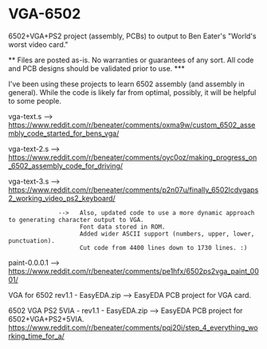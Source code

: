 # VGA-6502
6502+VGA+PS2 project (assembly, PCBs) to output to Ben Eater's "World's worst video card."

** Files are posted as-is. No warranties or guarantees of any sort. All code and PCB designs should be validated prior to use. ***

I've been using these projects to learn 6502 assembly (and assembly in general). While the code is likely far from optimal, possibly, it will be helpful to some people.


vga-text.s        -->   https://www.reddit.com/r/beneater/comments/oxma9w/custom_6502_assembly_code_started_for_bens_vga/

vga-text-2.s      -->   https://www.reddit.com/r/beneater/comments/oyc0oz/making_progress_on_6502_assembly_code_for_driving/

vga-text-3.s      -->   https://www.reddit.com/r/beneater/comments/p2n07u/finally_6502lcdvgaps2_working_video_ps2_keyboard/

                  -->   Also, updated code to use a more dynamic approach to generating character output to VGA.
                        Font data stored in ROM.
                        Added wider ASCII support (numbers, upper, lower, punctuation).
                        Cut code from 4400 lines down to 1730 lines. :)

paint-0.0.0.1     --> https://www.reddit.com/r/beneater/comments/pe1hfx/6502ps2vga_paint_0001/

VGA for 6502 rev1.1 - EasyEDA.zip --> EasyEDA PCB project for VGA card.

6502 VGA PS2 5VIA - rev1.1 - EasyEDA.zip --> EasyEDA PCB project for 6502+VGA+PS2+5VIA. https://www.reddit.com/r/beneater/comments/pqj20i/step_4_everything_working_time_for_a/
